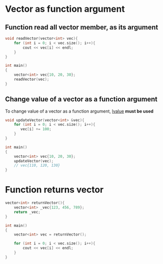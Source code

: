 # Vector as function argument
## Function read all vector member, as its argument
```cpp
void readVector(vector<int> vec){
	for (int i = 0; i < vec.size(); i++){
        cout << vec[i] << endl;
    }
}

int main()
{
    vector<int> vec{10, 20, 30};
    readVector(vec);
}
```
## Change value of a vector as a function argument
To change value of a vector as a function argument, [lvalue](https://github.com/TranPhucVinh/Cplusplus/blob/master/Physical%20layer/Memory/lvalue.md) **must be used**
```cpp
void updateVector(vector<int> &vec){
	for (int i = 0; i < vec.size(); i++){
       vec[i] += 100;
    }
}

int main()
{
    vector<int> vec{10, 20, 30};
    updateVector(vec);
    // vec{110, 120, 130}
}
```
# Function returns vector
```cpp
vector<int> returnVector(){
    vector<int> _vec{123, 456, 789};
    return _vec;
}

int main()
{
    vector<int> vec = returnVector();

    for (int i = 0; i < vec.size(); i++){
        cout << vec[i] << endl;
    }
}
```
